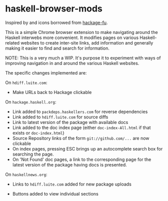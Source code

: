 
# haskell-browser-mods

Inspired by and icons borrowed from [hackage-fu](https://github.com/statusfailed/hackage-fu).

This is a simple Chrome browser extension to make navigating around the
Haskell interwebs more convenient. It modifies pages on various Haskell-related
websites to create inter-site links, add information and generally making it
easier to find and search for information.

NOTE: This is a very much a WIP. It's purpose it to experiment with ways
of improving navigation in and around the various Haskell websites.

The specific changes implemented are:

On `hdiff.luite.com`:

* Make URLs back to Hackage clickable

On `hackage.haskell.org`:

* Link added to `packdeps.haskellers.com` for reverse dependencies
* Link added to `hdiff.luite.com` for source diffs
* Link to latest version of the package with available docs
* Link added to the doc index page (either `doc-index-All.html` if that exists or `doc-index.html`)
* Source Repository links of the form `git://github.com/...` are now clickable
* On index pages, pressing ESC brings up an autocomplete search box for searching the page.
* On 'Not Found' doc pages, a link to the corresponding page for the latest
  version of the package having docs is presented.

On `haskellnews.org`:

* Links to `hdiff.luite.com` added for new package uploads
- Buttons added to view individual sections

